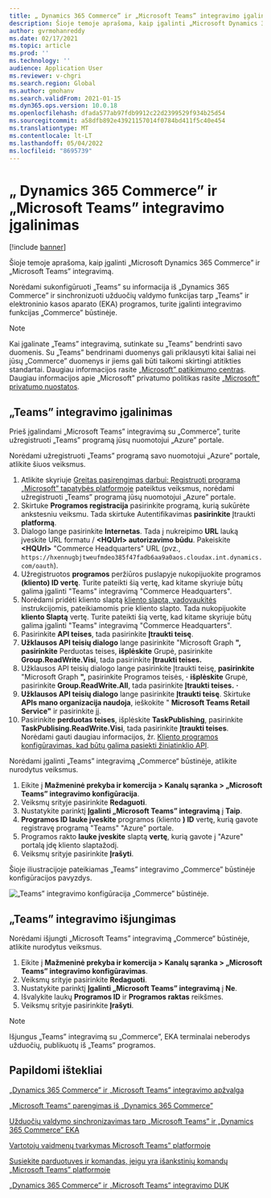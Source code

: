 ```yaml
---
title: „ Dynamics 365 Commerce” ir „Microsoft Teams” integravimo įgalinimas
description: Šioje temoje aprašoma, kaip įgalinti „Microsoft Dynamics 365 Commerce” ir „Microsoft Teams” integravimą.
author: gvrmohanreddy
ms.date: 02/17/2021
ms.topic: article
ms.prod: ''
ms.technology: ''
audience: Application User
ms.reviewer: v-chgri
ms.search.region: Global
ms.author: gmohanv
ms.search.validFrom: 2021-01-15
ms.dyn365.ops.version: 10.0.18
ms.openlocfilehash: dfada577ab97fdb9912c22d2399529f934b25d54
ms.sourcegitcommit: a58dfb892e43921157014f0784bd411f5c40e454
ms.translationtype: MT
ms.contentlocale: lt-LT
ms.lasthandoff: 05/04/2022
ms.locfileid: "8695739"
---
```

# <a name="enable-dynamics-365-commerce-and-microsoft-teams-integration"></a>„ Dynamics 365 Commerce” ir „Microsoft Teams” integravimo įgalinimas

[!include [banner](includes/banner.md)]

Šioje temoje aprašoma, kaip įgalinti „Microsoft Dynamics 365 Commerce” ir „Microsoft Teams” integravimą.

Norėdami sukonfigūruoti „Teams” su informacija iš „Dynamics 365 Commerce” ir sinchronizuoti užduočių valdymo funkcijas tarp „Teams” ir elektroninio kasos aparato (EKA) programos, turite įgalinti integravimo funkcijas „Commerce” būstinėje.

> [!NOTE]
> Kai įgalinate „Teams” integravimą, sutinkate su „Teams” bendrinti savo duomenis. Su „Teams” bendrinami duomenys gali priklausyti kitai šaliai nei jūsų „Commerce” duomenys ir jiems gali būti taikomi skirtingi atitikties standartai. Daugiau informacijos rasite [„Microsoft” patikimumo centras](https://www.microsoft.com/trust-center). Daugiau informacijos apie „Microsoft” privatumo politikas rasite [„Microsoft” privatumo nuostatos](https://aka.ms/privacy).

## <a name="enable-teams-integration"></a>„Teams” integravimo įgalinimas

Prieš įgalindami „Microsoft Teams” integravimą su „Commerce”, turite užregistruoti „Teams” programą jūsų nuomotojui „Azure” portale.

Norėdami užregistruoti „Teams” programą savo nuomotojui „Azure” portale, atlikite šiuos veiksmus.

1. Atlikite skyriuje [Greitas pasirengimas darbui: Registruoti programą „Microsoft” tapatybės platformoje](/azure/active-directory/develop/quickstart-register-app) pateiktus veiksmus, norėdami užregistruoti „Teams” programą jūsų nuomotojui „Azure” portale.
1. Skirtuke **Programos registracija** pasirinkite programą, kurią sukūrėte ankstesniu veiksmu. Tada skirtuke Autentifikavimas **pasirinkite** Įtraukti **platformą**.
1. Dialogo lange pasirinkite **Internetas**. Tada į nukreipimo **URL** lauką įveskite URL formatu / **\<HQUrl\> autorizavimo būdu**. Pakeiskite **\<HQUrl\>** "Commerce Headquarters" URL (pvz., `https://hxennugbjtweufmdeo385f47fadb6aa9a0aos.cloudax.int.dynamics.com/oauth`).
1. Užregistruotos **programos** peržiūros puslapyje nukopijuokite programos **(kliento) ID vertę**. Turite pateikti šią vertę, kad kitame skyriuje būtų galima įgalinti "Teams" integravimą "Commerce Headquarters".
1. Norėdami pridėti kliento slaptą [kliento slaptą, vadovaukitės](/azure/active-directory/develop/quickstart-register-app#add-a-client-secret) instrukcijomis, pateikiamomis prie kliento slapto. Tada nukopijuokite **kliento Slaptą** vertę. Turite pateikti šią vertę, kad kitame skyriuje būtų galima įgalinti "Teams" integravimą "Commerce Headquarters".
1. Pasirinkite **API teises**, tada pasirinkite **Įtraukti teisę**.
1. **Užklausos API teisių dialogo** lange pasirinkite "Microsoft Graph **",** **pasirinkite** Perduotas teises, **išplėskite** Grupė, pasirinkite **Group.ReadWrite.Visi**, tada pasirinkite **Įtraukti teises.**
1. Užklausos API teisių dialogo lange pasirinkite Įtraukti teisę, **pasirinkite** "Microsoft Graph **",** pasirinkite Programos teisės, **·** **išplėskite** Grupė, pasirinkite **Group.ReadWrite.All**, tada pasirinkite **Įtraukti teises.** **·**
1. **Užklausos API teisių dialogo** lange pasirinkite **Įtraukti teisę**. Skirtuke **APIs mano organizacija naudoja**, ieškokite " **Microsoft Teams Retail Service"** ir pasirinkite jį.
1. Pasirinkite **perduotas teises**, išplėskite **TaskPublishing**, pasirinkite **TaskPublising.ReadWrite.Visi**, tada pasirinkite **Įtraukti teises**. Norėdami gauti daugiau informacijos, žr. [Kliento programos konfigūravimas, kad būtų galima pasiekti žiniatinklio API](/azure/active-directory/develop/quickstart-configure-app-access-web-apis).

Norėdami įgalinti „Teams” integravimą „Commerce“ būstinėje, atlikite nurodytus veiksmus.

1. Eikite į **Mažmeninė prekyba ir komercija \> Kanalų sąranka \> „Microsoft Teams” integravimo konfigūracija**.
1. Veiksmų srityje pasirinkite **Redaguoti**.
1. Nustatykite parinktį **Įgalinti „Microsoft Teams” integravimą** į **Taip**.
1. **Programos ID lauke įveskite** programos (kliento **) ID** vertę, kurią gavote registravę programą "Teams" "Azure" portale.
1. Programos rakto **lauke įveskite** slaptą **vertę**, kurią gavote į "Azure" portalą įdę kliento slaptažodį.
1. Veiksmų srityje pasirinkite **Įrašyti**.

Šioje iliustracijoje pateikiamas „Teams” integravimo „Commerce” būstinėje konfigūracijos pavyzdys.

![„Teams” integravimo konfigūracija „Commerce” būstinėje.](media/D365-Commerce-Microsoft-Teams-Configuration_with_disclaimer.png)

## <a name="disable-teams-integration"></a>„Teams” integravimo išjungimas

Norėdami išjungti „Microsoft Teams” integravimą „Commerce“ būstinėje, atlikite nurodytus veiksmus.

1. Eikite į **Mažmeninė prekyba ir komercija \> Kanalų sąranka \> „Microsoft Teams” integravimo konfigūravimas**.
1. Veiksmų srityje pasirinkite **Redaguoti**.
3. Nustatykite parinktį **Įgalinti „Microsoft Teams” integravimą** į **Ne**.
4. Išvalykite laukų **Programos ID** ir **Programos raktas** reikšmes.
1. Veiksmų srityje pasirinkite **Įrašyti**.

> [!NOTE]
> Išjungus „Teams” integravimą su „Commerce”, EKA terminalai neberodys užduočių, publikuotų iš „Teams” programos.

## <a name="additional-resources"></a>Papildomi ištekliai

[„Dynamics 365 Commerce” ir „Microsoft Teams” integravimo apžvalga](commerce-teams-integration.md)

[„Microsoft Teams” parengimas iš „Dynamics 365 Commerce”](provision-teams-from-commerce.md)

[Užduočių valdymo sinchronizavimas tarp „Microsoft Teams” ir „Dynamics 365 Commerce” EKA](synchronize-tasks-teams-pos.md)

[Vartotojų vaidmenų tvarkymas Microsoft Teams” platformoje](manage-user-roles-teams.md)

[Susiekite parduotuves ir komandas, jeigu yra išankstinių komandų „Microsoft Teams” platformoje](map-stores-existing-teams.md)

[„Dynamics 365 Commerce” ir „Microsoft Teams” integravimo DUK](teams-integration-faq.md)
